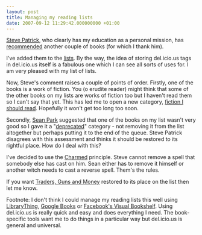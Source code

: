 ```yaml
---
layout: post
title: Managing my reading lists
date: 2007-09-12 11:29:42.000000000 +01:00
---
```

<a target="_blank" href="https://stephenpatrick.wordpress.com/">Steve Patrick</a>, who clearly has my education as a personal mission, has <a target="_blank" href="https://blog.dominicsayers.com/2007/09/10/book-lists/#comment-15829">recommended</a> another couple of books (for which I thank him).

I've added them to the <a target="_blank" href="https://del.icio.us/dominicsayers/listofbooklists">lists</a>. By the way, the idea of storing del.icio.us tags in del.icio.us itself is a fabulous one which I can see all sorts of uses for. I am very pleased with my list of lists.

Now, Steve's comment raises a couple of points of order. Firstly, one of the books is a work of fiction. You (o erudite reader) might think that some of the other books on my lists are works of fiction too but I haven't read them so I can't say that yet. This has led me to open a new category, <a target="_blank" href="https://del.icio.us/dominicsayers/fictiontoread">fiction I should read</a>. Hopefully it won't get too long too soon.

Secondly, <a target="_blank" href="https://parkparadigm.com/">Sean Park</a> suggested that one of the books on my list wasn't very good so I gave it a "<a target="_blank" href="https://del.icio.us/dominicsayers/minusvote">deprecated</a>" category - not removing it from the list altogether but perhaps putting it to the end of the queue. Steve Patrick disagrees with this assessment and thinks it should be restored to its rightful place. How do I deal with this?

I've decided to use the <a target="_blank" href="https://en.wikipedia.org/wiki/Charmed">Charmed</a> principle. Steve cannot remove a spell that somebody else has cast on him. Sean either has to remove it himself or another witch needs to cast a reverse spell. Them's the rules.

If you want <a target="_blank" href="https://books.google.com/books?id=71JrAAAACAAJ">Traders, Guns and Money</a> restored to its place on the list then let me know.

Footnote: I don't think I could manage my reading lists this well using <a target="_blank" href="https://www.librarything.com/catalog/DominicSayers">LibraryThing</a>, <a target="_blank" href="https://books.google.co.uk">Google Books</a> or <a target="_blank" href="https://www.facebook.com/apps/application.php?api_key=044e19993aeee4f3eb7ae73bf0aa9321">Facebook's Visual Bookshelf</a>. Using del.icio.us is really quick and easy and does everything I need. The book-specific tools want me to do things in a particular way but del.icio.us is general and universal.
